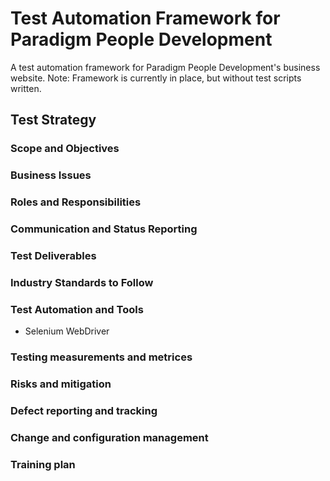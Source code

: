 # Test Automation Framework for Paradigm People Development
A test automation framework for Paradigm People Development's business website. Note: Framework is currently in place, but without test scripts written.

## Test Strategy
### Scope and Objectives

### Business Issues

### Roles and Responsibilities

### Communication and Status Reporting

### Test Deliverables

### Industry Standards to Follow

### Test Automation and Tools
- Selenium WebDriver

### Testing measurements and metrices

### Risks and mitigation

### Defect reporting and tracking

### Change and configuration management

### Training plan

